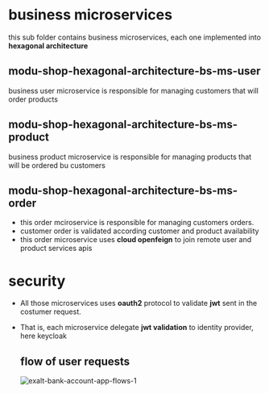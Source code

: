 # business microservices
this sub folder contains business microservices, each one implemented into **hexagonal architecture**
## modu-shop-hexagonal-architecture-bs-ms-user
business user microservice is responsible for managing customers that will order products
## modu-shop-hexagonal-architecture-bs-ms-product
business product microservice is responsible for managing products that will be ordered bu customers
## modu-shop-hexagonal-architecture-bs-ms-order
- this order mciroservice is responsible for managing customers orders.
- customer order is validated according customer and product availability
- this order microservice uses **cloud openfeign** to join remote user and product services apis

# security
- All those microservices uses **oauth2** protocol to validate **jwt** sent in the costumer request.
- That is, each microservice delegate **jwt validation** to identity provider, here keycloak

  ## flow of user requests
  ![exalt-bank-account-app-flows-1](https://github.com/user-attachments/assets/064e75af-cd6d-4d1a-b883-631da7a1076d)




